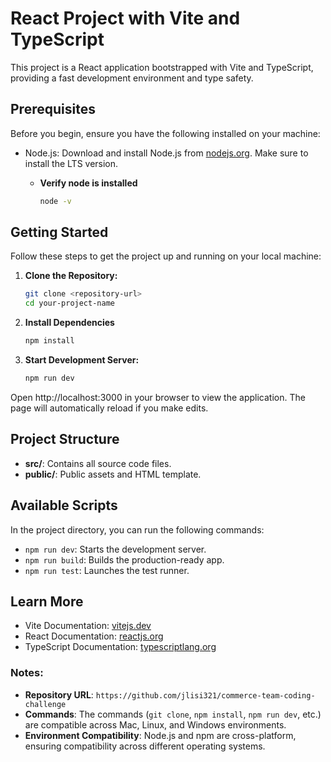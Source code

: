 # React Project with Vite and TypeScript

This project is a React application bootstrapped with Vite and TypeScript, providing a fast development environment and type safety.

## Prerequisites

Before you begin, ensure you have the following installed on your machine:

- Node.js: Download and install Node.js from [nodejs.org](https://nodejs.org/). Make sure to install the LTS version.
  - **Verify node is installed**

     ```bash
     node -v

## Getting Started

Follow these steps to get the project up and running on your local machine:

1. **Clone the Repository:**

   ```bash
   git clone <repository-url>
   cd your-project-name

2. **Install Dependencies**

   ```bash
   npm install

3. **Start Development Server:**

   ```bash
   npm run dev

Open http://localhost:3000 in your browser to view the application. The page will automatically reload if you make edits.

## Project Structure

- **src/**: Contains all source code files.
- **public/**: Public assets and HTML template.

## Available Scripts

In the project directory, you can run the following commands:

- `npm run dev`: Starts the development server.
- `npm run build`: Builds the production-ready app.
- `npm run test`: Launches the test runner.

## Learn More

- Vite Documentation: [vitejs.dev](https://vitejs.dev/)
- React Documentation: [reactjs.org](https://reactjs.org/)
- TypeScript Documentation: [typescriptlang.org](https://www.typescriptlang.org/)


### Notes:

- **Repository URL**: `https://github.com/jlisi321/commerce-team-coding-challenge`
- **Commands**: The commands (`git clone`, `npm install`, `npm run dev`, etc.) are compatible across Mac, Linux, and Windows environments.
- **Environment Compatibility**: Node.js and npm are cross-platform, ensuring compatibility across different operating systems.